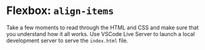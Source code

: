 # Flexbox: `align-items`

Take a few moments to read through the HTML and CSS and make sure that you understand how it all works. Use VSCode Live Server to launch a local development server to serve the `index.html` file.
